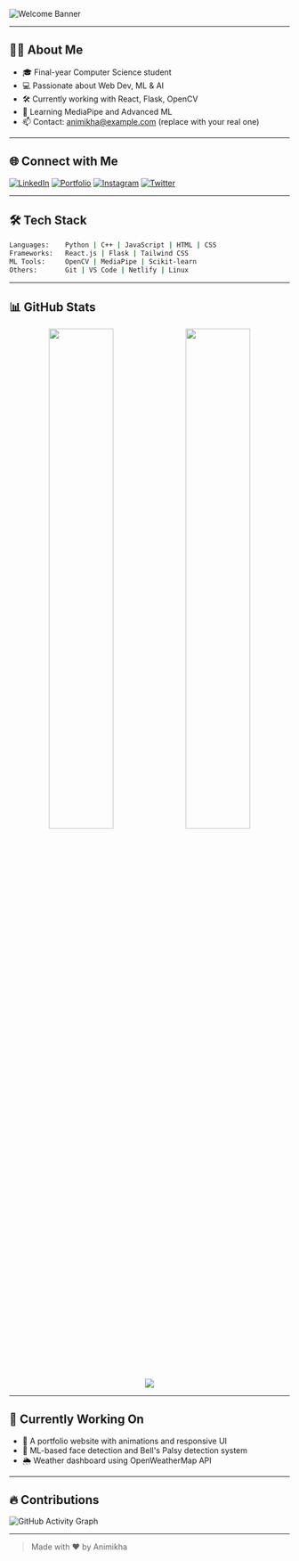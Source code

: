 ![Welcome Banner](https://readme-typing-svg.herokuapp.com?font=Fira+Code&duration=3000&pause=1000&color=00F7FF&width=435&lines=Hi+%F0%9F%91%8B%2C+I'm+Animikha!;Welcome+to+my+GitHub+profile!;I+love+building+cool+things+with+code+%F0%9F%92%BB)

---

## 👩‍💻 About Me

- 🎓 Final-year Computer Science student
- 💻 Passionate about Web Dev, ML & AI
- 🛠️ Currently working with React, Flask, OpenCV
- 🌱 Learning MediaPipe and Advanced ML
- 📫 Contact: animikha@example.com (replace with your real one)

---

## 🌐 Connect with Me

[![LinkedIn](https://img.shields.io/badge/LinkedIn-blue?style=flat-square&logo=linkedin)](https://linkedin.com/in/animikha7)
[![Portfolio](https://img.shields.io/badge/Portfolio-000?style=flat-square&logo=vercel&logoColor=white)](https://your-portfolio-link.com)
[![Instagram](https://img.shields.io/badge/Instagram-E4405F?style=flat-square&logo=instagram&logoColor=white)](https://instagram.com/your-handle)
[![Twitter](https://img.shields.io/badge/Twitter-1DA1F2?style=flat-square&logo=twitter&logoColor=white)](https://twitter.com/your-handle)

---

## 🛠️ Tech Stack

```bash
Languages:    Python | C++ | JavaScript | HTML | CSS
Frameworks:   React.js | Flask | Tailwind CSS
ML Tools:     OpenCV | MediaPipe | Scikit-learn
Others:       Git | VS Code | Netlify | Linux
```

---

## 📊 GitHub Stats

<p align="center">
  <img src="https://github-readme-stats.vercel.app/api?username=animikha7&show_icons=true&theme=radical" width="48%" />
  <img src="https://github-readme-stats.vercel.app/api/top-langs/?username=animikha7&layout=compact&theme=radical" width="48%" />
</p>

<p align="center">
  <img src="https://github-readme-streak-stats.herokuapp.com?user=animikha7&theme=radical&hide_border=false" />
</p>

---

## 🧠 Currently Working On

- 🎯 A portfolio website with animations and responsive UI
- 🤖 ML-based face detection and Bell's Palsy detection system
- 🌦️ Weather dashboard using OpenWeatherMap API

---

## 🔥 Contributions

![GitHub Activity Graph](https://github-readme-activity-graph.cyclic.app/graph?username=animikha7&theme=react-dark)

---

> Made with ❤️ by Animikha
